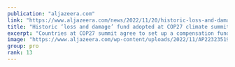 ```yaml
---
publication: "aljazeera.com"
link: "https://www.aljazeera.com/news/2022/11/20/historic-loss-and-damage-fund-adopted-at-cop27-climate-talks"
title: "Historic ‘loss and damage’ fund adopted at COP27 climate summit"
excerpt: "Countries at COP27 summit agree to set up a compensation fund for poor nations suffering the impact of climate change."
image: "https://www.aljazeera.com/wp-content/uploads/2022/11/AP22323519172738.jpg?resize=1920%2C1440"
group: pro
rank: 13
---
```

